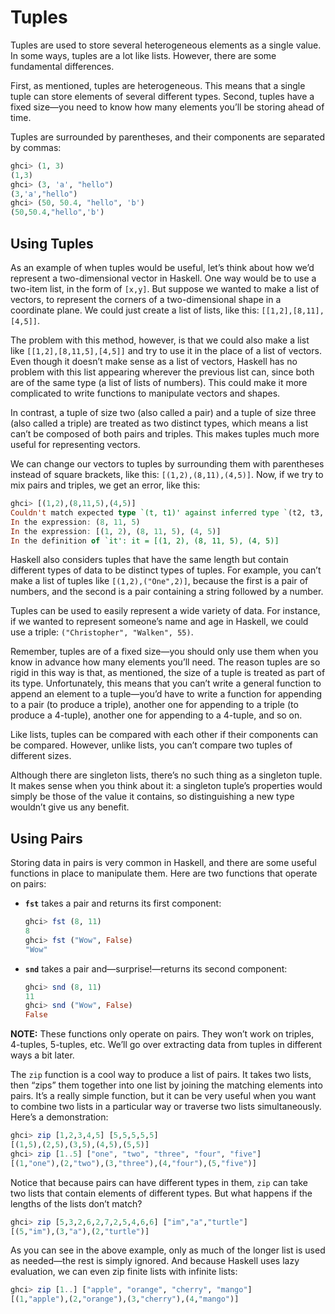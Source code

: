 # Tuples

Tuples are used to store several heterogeneous elements as a single value. In some ways, tuples are a lot like lists. However, there are some fundamental differences.

First, as mentioned, tuples are heterogeneous. This means that a single tuple can store elements of several different types. Second, tuples have a fixed size—you need to know how many elements you’ll be storing ahead of time.

Tuples are surrounded by parentheses, and their components are separated by commas:

```haskell
ghci> (1, 3)
(1,3)
ghci> (3, 'a', "hello")
(3,'a',"hello")
ghci> (50, 50.4, "hello", 'b')
(50,50.4,"hello",'b')
```

## Using Tuples

As an example of when tuples would be useful, let’s think about how we’d represent a two-dimensional vector in Haskell. One way would be to use a two-item list, in the form of `[x,y]`. But suppose we wanted to make a list of vectors, to represent the corners of a two-dimensional shape in a coordinate plane. We could just create a list of lists, like this: `[[1,2],[8,11],[4,5]]`.

The problem with this method, however, is that we could also make a list like `[[1,2],[8,11,5],[4,5]]` and try to use it in the place of a list of vectors. Even though it doesn’t make sense as a list of vectors, Haskell has no problem with this list appearing wherever the previous list can, since both are of the same type (a list of lists of numbers). This could make it more complicated to write functions to manipulate vectors and shapes.

In contrast, a tuple of size two (also called a pair) and a tuple of size three (also called a triple) are treated as two distinct types, which means a list can’t be composed of both pairs and triples. This makes tuples much more useful for representing vectors.

We can change our vectors to tuples by surrounding them with parentheses instead of square brackets, like this: `[(1,2),(8,11),(4,5)]`. Now, if we try to mix pairs and triples, we get an error, like this:

```haskell
ghci> [(1,2),(8,11,5),(4,5)]
Couldn't match expected type `(t, t1)' against inferred type `(t2, t3, t4)'
In the expression: (8, 11, 5)
In the expression: [(1, 2), (8, 11, 5), (4, 5)]
In the definition of `it': it = [(1, 2), (8, 11, 5), (4, 5)]
```

Haskell also considers tuples that have the same length but contain different types of data to be distinct types of tuples. For example, you can’t make a list of tuples like `[(1,2),("One",2)]`, because the first is a pair of numbers, and the second is a pair containing a string followed by a number.

Tuples can be used to easily represent a wide variety of data. For instance, if we wanted to represent someone’s name and age in Haskell, we could use a triple: `("Christopher", "Walken", 55)`.

Remember, tuples are of a fixed size—you should only use them when you know in advance how many elements you’ll need. The reason tuples are so rigid in this way is that, as mentioned, the size of a tuple is treated as part of its type. Unfortunately, this means that you can’t write a general function to append an element to a tuple—you’d have to write a function for appending to a pair (to produce a triple), another one for appending to a triple (to produce a 4-tuple), another one for appending to a 4-tuple, and so on.

Like lists, tuples can be compared with each other if their components can be compared. However, unlike lists, you can’t compare two tuples of different sizes.

Although there are singleton lists, there’s no such thing as a singleton tuple. It makes sense when you think about it: a singleton tuple’s properties would simply be those of the value it contains, so distinguishing a new type wouldn’t give us any benefit.

## Using Pairs

Storing data in pairs is very common in Haskell, and there are some useful functions in place to manipulate them. Here are two functions that operate on pairs:

- **`fst`** takes a pair and returns its first component:

    ```haskell
    ghci> fst (8, 11)
    8
    ghci> fst ("Wow", False)
    "Wow"
    ```

- **`snd`** takes a pair and—surprise!—returns its second component:

    ```haskell
    ghci> snd (8, 11)
    11
    ghci> snd ("Wow", False)
    False
    ```

**NOTE:** These functions only operate on pairs. They won’t work on triples, 4-tuples, 5-tuples, etc. We’ll go over extracting data from tuples in different ways a bit later.

The `zip` function is a cool way to produce a list of pairs. It takes two lists, then “zips” them together into one list by joining the matching elements into pairs. It’s a really simple function, but it can be very useful when you want to combine two lists in a particular way or traverse two lists simultaneously. Here’s a demonstration:

```haskell
ghci> zip [1,2,3,4,5] [5,5,5,5,5]
[(1,5),(2,5),(3,5),(4,5),(5,5)]
ghci> zip [1..5] ["one", "two", "three", "four", "five"]
[(1,"one"),(2,"two"),(3,"three"),(4,"four"),(5,"five")]
```

Notice that because pairs can have different types in them, `zip` can take two lists that contain elements of different types. But what happens if the lengths of the lists don’t match?

```haskell
ghci> zip [5,3,2,6,2,7,2,5,4,6,6] ["im","a","turtle"]
[(5,"im"),(3,"a"),(2,"turtle")]
```

As you can see in the above example, only as much of the longer list is used as needed—the rest is simply ignored. And because Haskell uses lazy evaluation, we can even zip finite lists with infinite lists:

```haskell
ghci> zip [1..] ["apple", "orange", "cherry", "mango"]
[(1,"apple"),(2,"orange"),(3,"cherry"),(4,"mango")]
```